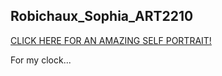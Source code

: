 ## Robichaux_Sophia_ART2210
[CLICK HERE FOR AN AMAZING SELF PORTRAIT!](https://sophiarobichaux.github.io/Robichaux_Sophia_ART2210-1/Clock_Project/Clock_Project.html)

For my clock...

